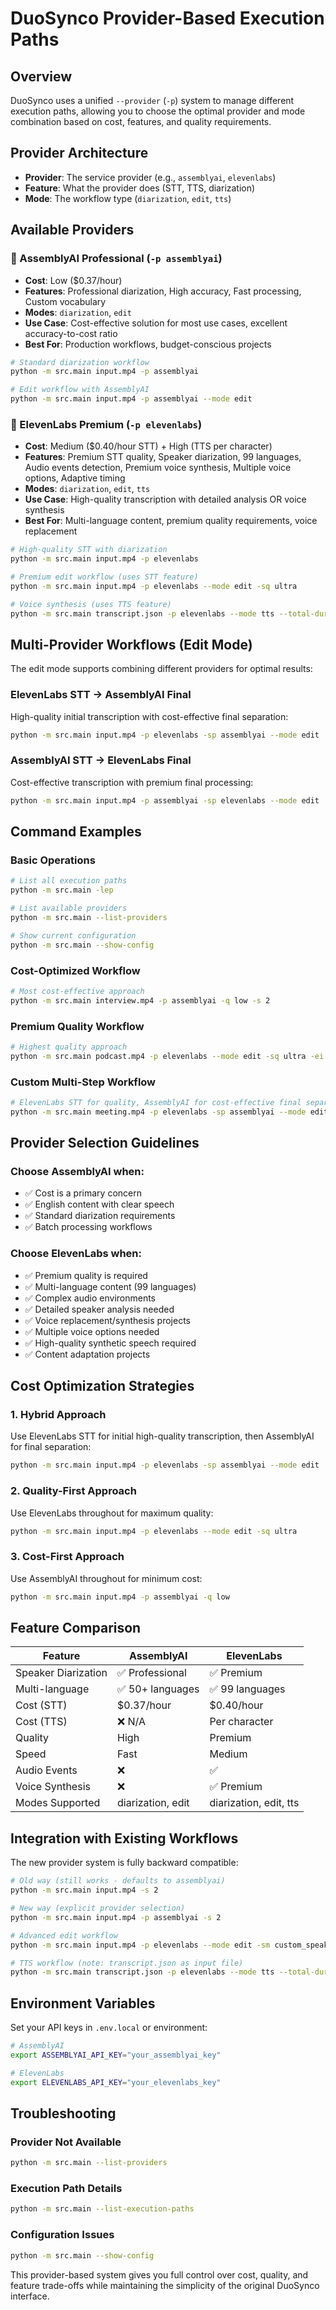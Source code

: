 # DuoSynco Provider-Based Execution Paths

## Overview

DuoSynco uses a unified `--provider` (`-p`) system to manage different execution paths, allowing you to choose the optimal provider and mode combination based on cost, features, and quality requirements.

## Provider Architecture

- **Provider**: The service provider (e.g., `assemblyai`, `elevenlabs`)
- **Feature**: What the provider does (STT, TTS, diarization)
- **Mode**: The workflow type (`diarization`, `edit`, `tts`)

## Available Providers

### 🎯 AssemblyAI Professional (`-p assemblyai`)
- **Cost**: Low ($0.37/hour)
- **Features**: Professional diarization, High accuracy, Fast processing, Custom vocabulary
- **Modes**: `diarization`, `edit`
- **Use Case**: Cost-effective solution for most use cases, excellent accuracy-to-cost ratio
- **Best For**: Production workflows, budget-conscious projects

```bash
# Standard diarization workflow
python -m src.main input.mp4 -p assemblyai

# Edit workflow with AssemblyAI
python -m src.main input.mp4 -p assemblyai --mode edit
```

### 🎯 ElevenLabs Premium (`-p elevenlabs`)
- **Cost**: Medium ($0.40/hour STT) + High (TTS per character)
- **Features**: Premium STT quality, Speaker diarization, 99 languages, Audio events detection, Premium voice synthesis, Multiple voice options, Adaptive timing
- **Modes**: `diarization`, `edit`, `tts`
- **Use Case**: High-quality transcription with detailed analysis OR voice synthesis
- **Best For**: Multi-language content, premium quality requirements, voice replacement

```bash
# High-quality STT with diarization
python -m src.main input.mp4 -p elevenlabs

# Premium edit workflow (uses STT feature)
python -m src.main input.mp4 -p elevenlabs --mode edit -sq ultra

# Voice synthesis (uses TTS feature)  
python -m src.main transcript.json -p elevenlabs --mode tts --total-duration 120
```

## Multi-Provider Workflows (Edit Mode)

The edit mode supports combining different providers for optimal results:

### ElevenLabs STT → AssemblyAI Final
High-quality initial transcription with cost-effective final separation:

```bash
python -m src.main input.mp4 -p elevenlabs -sp assemblyai --mode edit
```

### AssemblyAI STT → ElevenLabs Final
Cost-effective transcription with premium final processing:

```bash
python -m src.main input.mp4 -p assemblyai -sp elevenlabs --mode edit
```

## Command Examples

### Basic Operations
```bash
# List all execution paths
python -m src.main -lep

# List available providers
python -m src.main --list-providers

# Show current configuration
python -m src.main --show-config
```

### Cost-Optimized Workflow
```bash
# Most cost-effective approach
python -m src.main interview.mp4 -p assemblyai -q low -s 2
```

### Premium Quality Workflow
```bash
# Highest quality approach
python -m src.main podcast.mp4 -p elevenlabs --mode edit -sq ultra -ei
```

### Custom Multi-Step Workflow
```bash
# ElevenLabs STT for quality, AssemblyAI for cost-effective final separation
python -m src.main meeting.mp4 -p elevenlabs -sp assemblyai --mode edit -sm speakers.json
```

## Provider Selection Guidelines

### Choose AssemblyAI when:
- ✅ Cost is a primary concern
- ✅ English content with clear speech
- ✅ Standard diarization requirements
- ✅ Batch processing workflows

### Choose ElevenLabs when:
- ✅ Premium quality is required
- ✅ Multi-language content (99 languages)
- ✅ Complex audio environments
- ✅ Detailed speaker analysis needed
- ✅ Voice replacement/synthesis projects
- ✅ Multiple voice options needed
- ✅ High-quality synthetic speech required
- ✅ Content adaptation projects

## Cost Optimization Strategies

### 1. Hybrid Approach
Use ElevenLabs STT for initial high-quality transcription, then AssemblyAI for final separation:
```bash
python -m src.main input.mp4 -p elevenlabs -sp assemblyai --mode edit
```

### 2. Quality-First Approach
Use ElevenLabs throughout for maximum quality:
```bash
python -m src.main input.mp4 -p elevenlabs --mode edit -sq ultra
```

### 3. Cost-First Approach
Use AssemblyAI throughout for minimum cost:
```bash
python -m src.main input.mp4 -p assemblyai -q low
```

## Feature Comparison

| Feature | AssemblyAI | ElevenLabs |
|---------|------------|------------|
| Speaker Diarization | ✅ Professional | ✅ Premium |
| Multi-language | ✅ 50+ languages | ✅ 99 languages |
| Cost (STT) | $0.37/hour | $0.40/hour |
| Cost (TTS) | ❌ N/A | Per character |
| Quality | High | Premium |
| Speed | Fast | Medium |
| Audio Events | ❌ | ✅ |
| Voice Synthesis | ❌ | ✅ Premium |
| Modes Supported | diarization, edit | diarization, edit, tts |

## Integration with Existing Workflows

The new provider system is fully backward compatible:

```bash
# Old way (still works - defaults to assemblyai)
python -m src.main input.mp4 -s 2

# New way (explicit provider selection)
python -m src.main input.mp4 -p assemblyai -s 2

# Advanced edit workflow
python -m src.main input.mp4 -p elevenlabs --mode edit -sm custom_speakers.json

# TTS workflow (note: transcript.json as input file)
python -m src.main transcript.json -p elevenlabs --mode tts --total-duration 120
```

## Environment Variables

Set your API keys in `.env.local` or environment:

```bash
# AssemblyAI
export ASSEMBLYAI_API_KEY="your_assemblyai_key"

# ElevenLabs
export ELEVENLABS_API_KEY="your_elevenlabs_key"
```

## Troubleshooting

### Provider Not Available
```bash
python -m src.main --list-providers
```

### Execution Path Details
```bash
python -m src.main --list-execution-paths
```

### Configuration Issues
```bash
python -m src.main --show-config
```

This provider-based system gives you full control over cost, quality, and feature trade-offs while maintaining the simplicity of the original DuoSynco interface.